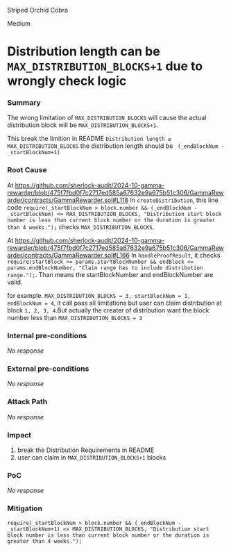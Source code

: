 Striped Orchid Cobra

Medium

# Distribution length can be `MAX_DISTRIBUTION_BLOCKS+1` due to wrongly check logic

### Summary

The  wrong limitation of `MAX_DISTRIBUTION_BLOCKS` will cause the actual distribution block will be `MAX_DISTRIBUTION_BLOCKS+1`.

This break the limition in README `Distribution length ≤ MAX_DISTRIBUTION_BLOCKS` the distribution length should be `
(_endBlockNum - _startBlockNum+1)`

### Root Cause

At https://github.com/sherlock-audit/2024-10-gamma-rewarder/blob/475f7fbd0f7c2717ed585a67632e9a675b51c306/GammaRewarder/contracts/GammaRewarder.sol#L118
In `createDistribution`, this line code `require(_startBlockNum > block.number && (_endBlockNum - _startBlockNum) <= MAX_DISTRIBUTION_BLOCKS, "Distribution start block number is less than current block number or the duration is greater than 4 weeks.");` checks `MAX_DISTRIBUTION_BLOCKS`. 

At https://github.com/sherlock-audit/2024-10-gamma-rewarder/blob/475f7fbd0f7c2717ed585a67632e9a675b51c306/GammaRewarder/contracts/GammaRewarder.sol#L166 In `handleProofResult`, it checks `require(startBlock >= params.startBlockNumber && endBlock <= params.endBlockNumber, "Claim range has to include distribution range.");`. Than means the startBlockNumber and endBlockNumber are valid.

for example. `MAX_DISTRIBUTION_BLOCKS = 3, startBlockNum = 1, endBlockNum = 4`, it call pass all limitations but user can claim distribution at block `1, 2, 3, 4`.But actually the creater of distribution want the block number less than `MAX_DISTRIBUTION_BLOCKS = 3`

### Internal pre-conditions

_No response_

### External pre-conditions

_No response_

### Attack Path

_No response_

### Impact

1. break the Distribution Requirements in README
2. user can claim in `MAX_DISTRIBUTION_BLOCKS+1` blocks

### PoC

_No response_

### Mitigation

`require(_startBlockNum > block.number && (_endBlockNum - _startBlockNum+1) <= MAX_DISTRIBUTION_BLOCKS, "Distribution start block number is less than current block number or the duration is greater than 4 weeks.");`